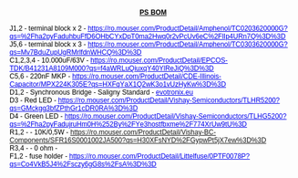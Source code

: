 <!DOCTYPE html PUBLIC "-//W3C//DTD HTML 4.01//EN" "http://www.w3.org/TR/html4/strict.dtd">
<html>
<head>
  <meta http-equiv="Content-Type" content="text/html; charset=utf-8">
  <meta http-equiv="Content-Style-Type" content="text/css">
  <title></title>
  <meta name="Generator" content="Cocoa HTML Writer">
  <meta name="CocoaVersion" content="1561.61">
  <style type="text/css">
    p.p1 {margin: 0.0px 0.0px 0.0px 0.0px; text-align: center; line-height: 14.0px; font: 12.0px Helvetica; color: #000000; -webkit-text-stroke: #000000}
    p.p2 {margin: 0.0px 0.0px 0.0px 0.0px; line-height: 14.0px; font: 12.0px Helvetica; color: #000000; -webkit-text-stroke: #000000}
    p.p3 {margin: 0.0px 0.0px 0.0px 0.0px; line-height: 14.0px; font: 12.0px Helvetica; color: #0000ee}
    p.p4 {margin: 0.0px 0.0px 0.0px 0.0px; line-height: 14.0px; font: 12.0px Helvetica; color: #000000}
    span.s1 {text-decoration: underline ; font-kerning: none}
    span.s2 {font-kerning: none}
    span.s3 {font-kerning: none; color: #000000}
    span.s4 {text-decoration: underline ; font-kerning: none; color: #0000ee}
    span.s5 {text-decoration: underline ; font-kerning: none; color: #0000ee; -webkit-text-stroke: 0px #000000}
    span.s6 {font-kerning: none; -webkit-text-stroke: 0px #000000}
  </style>
</head>
<body>
<p class="p1"><span class="s1"><b>PS BOM</b></span></p>
<p class="p2"><span class="s2"><br>
</span></p>
<p class="p3"><span class="s3">J1,2 - terminal block x 2 - <a href="https://ro.mouser.com/ProductDetail/Amphenol/TC0203620000G?qs=%2Fha2pyFaduhbuFfD6OHbCYxDpT0ma2Hwq0r2vPcUv6eC%2FlIp4URn7Q%3D%3D"><span class="s4">https://ro.mouser.com/ProductDetail/Amphenol/TC0203620000G?qs=%2Fha2pyFaduhbuFfD6OHbCYxDpT0ma2Hwq0r2vPcUv6eC%2FlIp4URn7Q%3D%3D</span></a></span></p>
<p class="p3"><span class="s3">J5,6 - terminal block x 3 - <a href="https://ro.mouser.com/ProductDetail/Amphenol/TC0303620000G?qs=Mv7BduZupUgRMrlfdnWHCQ%3D%3D"><span class="s4">https://ro.mouser.com/ProductDetail/Amphenol/TC0303620000G?qs=Mv7BduZupUgRMrlfdnWHCQ%3D%3D</span></a></span></p>
<p class="p3"><span class="s3">C1,2,3,4 - 10.000uF/63V - <a href="https://ro.mouser.com/ProductDetail/EPCOS-TDK/B41231A8109M000?qs=f4aWRLuQiuxqY40YlReJiQ%3D%3D"><span class="s4">https://ro.mouser.com/ProductDetail/EPCOS-TDK/B41231A8109M000?qs=f4aWRLuQiuxqY40YlReJiQ%3D%3D</span></a></span></p>
<p class="p3"><span class="s3">C5,6 - 220nF MKP - <a href="https://ro.mouser.com/ProductDetail/CDE-Illinois-Capacitor/MPX224K305E?qs=HXFqYaX1Q2wK3o1vUzHyKw%3D%3D"><span class="s4">https://ro.mouser.com/ProductDetail/CDE-Illinois-Capacitor/MPX224K305E?qs=HXFqYaX1Q2wK3o1vUzHyKw%3D%3D</span></a></span></p>
<p class="p4"><span class="s2">D1,2 - Synchronous Bridge - Saligny Standard - <a href="http://evotronix.eu/"><span class="s5">evotronix.eu</span></a></span></p>
<p class="p3"><span class="s3">D3 - Red LED - <a href="https://ro.mouser.com/ProductDetail/Vishay-Semiconductors/TLHR5200?qs=GMckgg3bfZPthGr1cDR0RA%3D%3D"><span class="s4">https://ro.mouser.com/ProductDetail/Vishay-Semiconductors/TLHR5200?qs=GMckgg3bfZPthGr1cDR0RA%3D%3D</span></a></span></p>
<p class="p3"><span class="s3">D4 - Green LED - <a href="https://ro.mouser.com/ProductDetail/Vishay-Semiconductors/TLHG5200?qs=%2Fha2pyFadujruHm0H%252By%2FYe3hostfbxme%2F774XrUw9tU%3D"><span class="s4">https://ro.mouser.com/ProductDetail/Vishay-Semiconductors/TLHG5200?qs=%2Fha2pyFadujruHm0H%252By%2FYe3hostfbxme%2F774XrUw9tU%3D</span></a></span></p>
<p class="p4"><span class="s2">R1,2 - - 10K/0,5W - <a href="https://ro.mouser.com/ProductDetail/Vishay-BC-Components/SFR16S0001002JA500?qs=H30XFsNYD%2FGypwPt5jX7ew%3D%3D"><span class="s6">https://ro.mouser.com/ProductDetail/Vishay-BC-Components/SFR16S0001002JA500?qs=H30XFsNYD%2FGypwPt5jX7ew%3D%3D</span></a></span></p>
<p class="p4"><span class="s2">R3,4 - - 0 ohm -</span></p>
<p class="p3"><span class="s3">F1,2 - fuse holder - <a href="https://ro.mouser.com/ProductDetail/Littelfuse/0PTF0078P?qs=Co4VkB5J4%2Fsczy6gG8s%2FsA%3D%3D"><span class="s4">https://ro.mouser.com/ProductDetail/Littelfuse/0PTF0078P?qs=Co4VkB5J4%2Fsczy6gG8s%2FsA%3D%3D</span></a></span></p>
</body>
</html>
